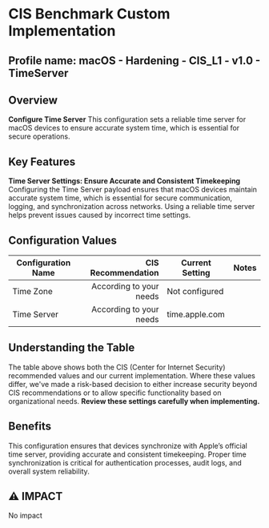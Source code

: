 # CIS Benchmark Custom Implementation

## Profile name: macOS - Hardening - CIS_L1 - v1.0 - TimeServer

## Overview
**Configure Time Server**
This configuration sets a reliable time server for macOS devices to ensure accurate system time, which is essential for secure operations.


## Key Features
**Time Server Settings: Ensure Accurate and Consistent Timekeeping**  
Configuring the Time Server payload ensures that macOS devices maintain accurate system time, which is essential for secure communication, logging, and synchronization across networks. 
Using a reliable time server helps prevent issues caused by incorrect time settings.


## Configuration Values  

| Configuration Name | CIS Recommendation | Current Setting | Notes |
|-------------------|--------------------:|-----------------|-------|
| Time Zone | According to your needs | Not configured | |
| Time Server | According to your needs | time.apple.com | |

## Understanding the Table
The table above shows both the CIS (Center for Internet Security) recommended values and our current implementation. Where these values differ, we've made a risk-based decision to either increase security beyond CIS recommendations or to allow specific functionality based on organizational needs. **Review these settings carefully when implementing.**

## Benefits  
This configuration ensures that devices synchronize with Apple’s official time server, providing accurate and consistent timekeeping. 
Proper time synchronization is critical for authentication processes, audit logs, and overall system reliability.

## ⚠️  IMPACT
No impact